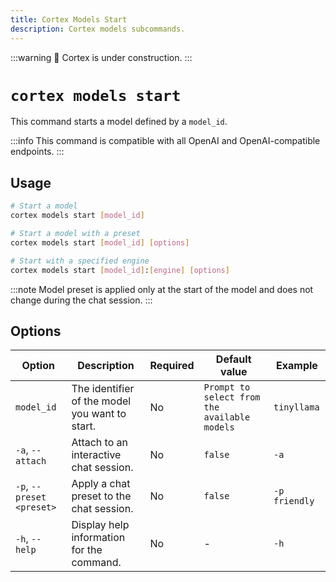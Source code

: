 ```yaml
---
title: Cortex Models Start
description: Cortex models subcommands.
---
```


:::warning
🚧 Cortex is under construction.
:::

# `cortex models start`

This command starts a model defined by a `model_id`.

:::info
This command is compatible with all OpenAI and OpenAI-compatible endpoints.
:::

## Usage

```bash
# Start a model
cortex models start [model_id]

# Start a model with a preset
cortex models start [model_id] [options]

# Start with a specified engine
cortex models start [model_id]:[engine] [options]
```

:::note
Model preset is applied only at the start of the model and does not change during the chat session.
:::

## Options

| Option                    | Description                                                               | Required | Default value                                | Example                |
|---------------------------|---------------------------------------------------------------------------|----------|----------------------------------------------|------------------------|
| `model_id`                | The identifier of the model you want to start.                            | No       | `Prompt to select from the available models` | `tinyllama`       |
| `-a`, `--attach`          | Attach to an interactive chat session.                                    | No       | `false`                                      | `-a`             |
| `-p`, `--preset <preset>` | Apply a chat preset to the chat session.                                  | No       | `false`                                      | `-p friendly`    |
| `-h`, `--help`            | Display help information for the command.                                 | No       | -                                            | `-h`               |



